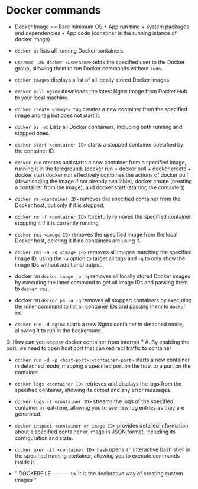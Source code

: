 #       Docker commands

*    Docker Image == Bare minimum OS + App run time + system packages and dependencies + App code (conatiner is the running istance of docker image)

*    `docker ps` lists all running Docker containers.

*    `usermod -aG docker <username>` adds the specified user to the Docker group, 
       allowing them to   run Docker commands without `sudo`.

*    `docker images` displays a list of all locally stored Docker images.

*    `docker pull nginx` downloads the latest Nginx image from Docker Hub to your local machine.

*    `docker create <image>:tag` creates a new container from the specified image and tag but does not start it.

*    `docker ps -a`: Lists all Docker containers, including both running and stopped ones.

*    `docker start <container ID>` starts a stopped container specified by the container ID.

*    `docker run` creates and starts a new container from a specified image, running it in the foreground. (docker run = docker pull + docker create <CID> + docker start
docker run effectively combines the actions of docker pull (downloading the image if not already available), docker create (creating a container from the image), and docker start (starting the container))

*    `docker rm <container ID>` removes the specified container from the Docker host, but only if it is stopped.

*    `docker rm -f <container ID>` forcefully removes the specified container, stopping it if it is currently running.

*    `docker rmi <image ID>` removes the specified image from the local Docker host, deleting it if no containers are using it.

*    `docker rmi -a -q <image ID>` removes all images matching the specified image ID, using the `-a` option to target all tags and `-q` to only show the image IDs without additional output.

*    docker rm `docker image -a -q` removes all locally stored Docker images by executing the    inner command to get all image IDs and passing them to `docker rmi`.

*   docker rm `docker ps -a -q` removes all stopped containers by executing the inner command to list all container IDs and passing them to `docker rm`.

*    `docker run -d nginx` starts a new Nginx container in detached mode, allowing it to run in the background.



 Q. How can you access docker container from internet ?
 A. By enabling the port, we need to open host port that can redirect traffic to container


*  `docker run -d -p <host-port>:<container-port>` starts a new container in detached mode, mapping a specified port on the host to a port on the container.

*  `docker logs <container ID>` retrieves and displays the logs from the specified container, showing its output and any error messages.

* `docker logs -f <container ID>` streams the logs of the specified container in real-time, allowing you to see new log entries as they are generated.

*  `docker inspect <container or image ID>` provides detailed information about a specified container or image in JSON format, including its configuration and state.

* `docker exec -it <container ID> bash` opens an interactive bash shell in the specified running container, allowing you to execute commands inside it.

*  " DOCKERFILE ------>> It is the declarative way of creating custom images "


